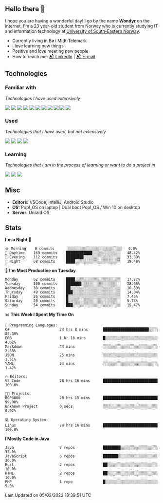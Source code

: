 ## Hello there 👋
I hope you are having a wonderful day! I go by the name **Wondyr** on the internet. I'm a 23 year-old student from Norway who is currently studying IT and information technology at [University of South-Eastern Norway](https://www.usn.no/english/).
* Currently living in Bø i Midt-Telemark
* I love learning new things
* Positive and love meeting new people
* How to reach me: <a href="https://www.linkedin.com/in/sivert-heisholt-07a697201/">📬 LinkedIn</a> | <a href="mailto:sivert.b.heisholt@protonmail.com">📬 E-mail</a>



## Technologies

### Familiar with

*Technologies I have used extensively*

<a href="https://en.wikipedia.org/wiki/HTML5"><img src="https://img.shields.io/badge/html5%20-%23E34F26.svg?&style=for-the-badge&logo=html5&logoColor=white"/></a>
<a href="https://en.wikipedia.org/wiki/Cascading_Style_Sheets"><img src="https://img.shields.io/badge/css3%20-%231572B6.svg?&style=for-the-badge&logo=css3&logoColor=white"/></a>
<a href="https://www.java.com/en/"><img src="https://img.shields.io/badge/java-007396.svg?&style=for-the-badge&logo=java&logoColor=white"/></a>
<a href="https://kotlinlang.org/"><img src="https://img.shields.io/badge/kotlin-7F52FF?style=for-the-badge&logo=kotlin&logoColor=white"/></a>
<a href="https://nodejs.org/en/"><img src="https://img.shields.io/badge/node.js-339933?style=for-the-badge&logo=nodedotjs&logoColor=white"/></a>
<a href="https://en.wikipedia.org/wiki/JavaScript"><img src="https://img.shields.io/badge/javascript-F7DF1E?&style=for-the-badge&logo=javascript&logoColor=black"/></a>
<a href="https://www.mongodb.com/"><img src ="https://img.shields.io/badge/MongoDB-47A248?&style=for-the-badge&logo=mongodb&logoColor=white"/></a>
<a href="https://mariadb.org/"><img src="https://img.shields.io/badge/Mariadb-003545?style=for-the-badge&logo=mariadb&logoColor=white"/></a>
<a href="https://git-scm.com/"><img src="https://img.shields.io/badge/git-F05032?&style=for-the-badge&logo=git&logoColor=white"/></a>
<a href="https://en.wikipedia.org/wiki/Linux"><img src="https://img.shields.io/badge/Linux-FCC624?style=for-the-badge&logo=linux&logoColor=black"/></a>
<a href="https://www.unraid.net/"><img src="https://img.shields.io/badge/Unraid-F15A2C?style=for-the-badge&logo=unraid&logoColor=white"/></a>

### Used

*Technologies that I have used, but not extensively* 

<a href="https://www.php.net/"><img src="https://img.shields.io/badge/php-777BB4?style=for-the-badge&logo=php&logoColor=white"/></a>
<a href="https://www.docker.com/"><img src="https://img.shields.io/badge/docker%20-%230db7ed.svg?&style=for-the-badge&logo=docker&logoColor=white"/></a>
<a href="https://www.nginx.com/"><img src="https://img.shields.io/badge/nginx%20-%23009639.svg?&style=for-the-badge&logo=nginx&logoColor=white"/></a>
<a href="https://pugjs.org/api/getting-started.html"><img src="https://img.shields.io/badge/pug-A864544?style=for-the-badge&logo=pug&logoColor=black"/></a>

### Learning

*Technologies that I am in the process of learning or want to do a project in*

<a href="https://reactjs.org/"><img src="https://img.shields.io/badge/react-61DAFB?style=for-the-badge&logo=react&logoColor=black"/></a>
<a href="https://dotnet.microsoft.com/"><img src="https://img.shields.io/badge/.NET-512BD4?style=for-the-badge&logo=dotnet&logoColor=white"/></a>
<a href="https://www.rust-lang.org/"><img src="https://img.shields.io/badge/Rust-000000?style=for-the-badge&logo=rust&logoColor=white"/></a>

## Misc

* **Editors:** VSCode, IntelliJ, Android Studio
* **OS:** Pop!_OS on laptop | Dual boot Pop!_OS / Win 10 on desktop
* **Server:** Unraid OS

## Stats

<!--START_SECTION:waka-->
**I'm a Night 🦉** 

```text
🌞 Morning    0 commits      ░░░░░░░░░░░░░░░░░░░░░░░░░   0.0% 
🌆 Daytime    169 commits    ████████████░░░░░░░░░░░░░   48.42% 
🌃 Evening    112 commits    ████████░░░░░░░░░░░░░░░░░   32.09% 
🌙 Night      68 commits     ████░░░░░░░░░░░░░░░░░░░░░   19.48%

```
📅 **I'm Most Productive on Tuesday** 

```text
Monday       62 commits     ████░░░░░░░░░░░░░░░░░░░░░   17.77% 
Tuesday      100 commits    ███████░░░░░░░░░░░░░░░░░░   28.65% 
Wednesday    38 commits     ██░░░░░░░░░░░░░░░░░░░░░░░   10.89% 
Thursday     49 commits     ███░░░░░░░░░░░░░░░░░░░░░░   14.04% 
Friday       26 commits     █░░░░░░░░░░░░░░░░░░░░░░░░   7.45% 
Saturday     20 commits     █░░░░░░░░░░░░░░░░░░░░░░░░   5.73% 
Sunday       54 commits     ███░░░░░░░░░░░░░░░░░░░░░░   15.47%

```


📊 **This Week I Spent My Time On** 

```text
💬 Programming Languages: 
C#                       24 hrs 8 mins       █████████████████████░░░░   85.39% 
ERB                      1 hr 18 mins        █░░░░░░░░░░░░░░░░░░░░░░░░   4.62% 
Markdown                 44 mins             ░░░░░░░░░░░░░░░░░░░░░░░░░   2.63% 
JSON                     25 mins             ░░░░░░░░░░░░░░░░░░░░░░░░░   1.51% 
YAML                     24 mins             ░░░░░░░░░░░░░░░░░░░░░░░░░   1.42%

🔥 Editors: 
VS Code                  28 hrs 16 mins      █████████████████████████   100.0%

🐱‍💻 Projects: 
BOP3000                  28 hrs 15 mins      █████████████████████████   99.98% 
Unknown Project          0 secs              ░░░░░░░░░░░░░░░░░░░░░░░░░   0.02%

💻 Operating System: 
Linux                    28 hrs 16 mins      █████████████████████████   100.0%

```

**I Mostly Code in Java** 

```text
Java                     7 repos             ████████░░░░░░░░░░░░░░░░░   35.0% 
JavaScript               6 repos             ███████░░░░░░░░░░░░░░░░░░   30.0% 
Rust                     2 repos             ██░░░░░░░░░░░░░░░░░░░░░░░   10.0% 
HTML                     2 repos             ██░░░░░░░░░░░░░░░░░░░░░░░   10.0% 
PHP                      1 repo              █░░░░░░░░░░░░░░░░░░░░░░░░   5.0%

```



 Last Updated on 05/02/2022 18:39:51 UTC
<!--END_SECTION:waka-->
